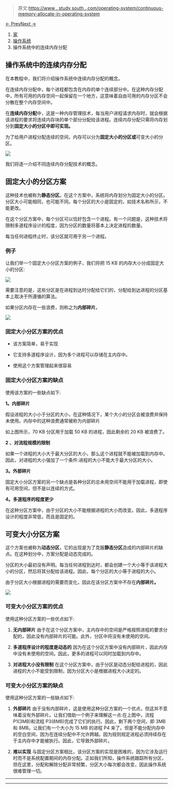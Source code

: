 > 原文:[https://www . study south . com/operating-system/continuous-memory-allocate-in-operating-system](https://www.studytonight.com/operating-system/contiguous-memory-allocation-in-operating-system)

[← Prev](/operating-system/swapping-in-operating-system "Swapping in OS")[Next →](/operating-system/paging-in-operating-systems "Paging in OS")

<nav aria-label="breadcrumb">

1.  [家](/)
2.  [操作系统](/operating-system)
3.  操作系统中的连续内存分配

</nav>

<article>

# 操作系统中的连续内存分配

在本教程中，我们将介绍操作系统中连续内存分配的概念。

在连续内存分配中，每个进程都包含在内存的单个连续部分中。在这种内存分配中，所有可用的内存空间一起保留在一个地方，这意味着自由可用的内存分区不会分散在整个内存空间中。

在**连续内存分配**中，这是一种内存管理技术，每当用户进程请求内存时，就会根据该进程的要求将连续内存块的单个部分分配给该进程。连续内存分配只需将内存划分到**固定大小的分区中即可实现。**

为了给用户进程分配连续的空间，内存可以分为**固定大小的分区或**可变大小的分区。

![](../Images/f3faa25d5cd010e9e3af4dc32d48c07b.png)

我们将逐一介绍不同连续内存分配技术的概念。

## 固定大小的分区方案

这种技术也被称为**静态分区**。在这个方案中，系统将内存划分为固定大小的分区。分区大小可能相同，也可能不同。每个分区的大小是固定的，如技术名称所示，不能更改。

在这个分区方案中，每个分区可以恰好包含一个进程。有一个问题是，这种技术将限制多道程序设计的程度，因为分区的数量将基本上决定进程的数量。

每当任何进程终止时，该分区就可用于另一个进程。

### 例子

让我们举一个固定大小分区方案的例子，我们将把 15 KB 的内存大小分成固定大小的分区:

![](../Images/451e22b3b7cb9627fa59638010068545.png)

需要注意的是，这些分区是在进程到达时分配给它们的，分配给到达进程的分区基本上取决于所遵循的算法。

如果分区内存在一些浪费，则称之为**内部碎片**。

![](../Images/58ad28f942f6634ad56b46474a0c6d3e.png)

### 固定大小分区方案的优点

*   该方案简单，易于实现

*   它支持多道程序设计，因为多个进程可以存储在主内存中。

*   使用这个方案管理起来很容易

### 固定大小分区方案的缺点

使用该方案的一些缺点如下:

**1。内部碎片**

假设进程的大小小于分区的大小，在这种情况下，某个大小的分区会被浪费并保持未使用。内存中的这种浪费通常被称为内部碎片

如上图所示，70 KB 分区用于加载 50 KB 的进程，因此剩余的 20 KB 被浪费了。

**2** 。**对流程规模的限制**

如果一个进程的大小大于最大分区的大小，那么这个进程就不能被加载到内存中。因此，对进程的大小强加了一个条件:进程的大小不能大于最大分区的大小。

**3。外部碎片**

固定大小分区方案的另一个缺点是各种分区的总未用空间不能用于加载进程，即使有可用空间，但不是以连续的方式。

**4。多道程序的程度更少**

在这种分区方案中，由于分区的大小不能根据进程的大小而改变。因此，多道程序设计的程度非常低，而且是固定的。

## 可变大小分区方案

这个方案也被称为**动态分区**，它的出现是为了克服**静态分区**造成的内部碎片的缺点。在这种划分中，方案分配是动态完成的。

分区的大小最初没有声明。每当任何进程到达时，都会创建一个大小等于该进程大小的分区，然后将其分配给该进程。因此，每个分区的大小等于进程的大小。

由于分区大小根据进程的需要而变化，因此在该分区方案中不存在**内部碎片。**

![](../Images/f50fba8dceb1ce0eed9aae1ed4ac0d22.png)

### 可变大小分区方案的优点

使用这种分区方案的一些优点如下:

1.  **无内部碎片**
    由于在这个分区方案中，主内存中的空间是严格按照进程的要求分配的，因此没有内部碎片的可能。此外，分区中将没有未使用的空间。

2.  **多道程序设计的程度是动态的**
    因为在这个分区方案中没有内部碎片，因此内存中没有未使用的空间。因此，更多的进程可以同时加载到内存中。

3.  **对进程大小没有限制**
    在这个分区方案中，由于分区是动态分配给进程的，因此进程的大小不能受到限制，因为分区大小是根据进程大小决定的。

### 可变大小分区方案的缺点

使用这种分区方案的一些缺点如下:

1.  **外部碎片**
    由于没有内部碎片，这是使用这种分区方案的一个优点，但这并不意味着没有外部碎片。让我们借助一个例子来理解这一点:在上图中，流程 P1(3MB)和流程 P3(8MB)完成了它们的执行。因此，剩下两个空间，即 3MB 和 8MB。让我们有一个大小为 15 MB 的进程 P4 来了。但是不能分配内存中的空白空间，因为在连续分配中不允许跨越。因为规则规定进程必须持续存在于主内存中才能被执行。因此，它导致外部碎片。

2.  **难以实现**
    与固定分区方案相比，该分区方案的实现是困难的，因为它涉及运行时而不是系统配置期间的内存分配。正如我们所知，操作系统跟踪所有分区，但在这里，分配和解除分配非常频繁，分区大小每次都会改变，因此操作系统很难管理一切。

</article>

* * *

* * *
